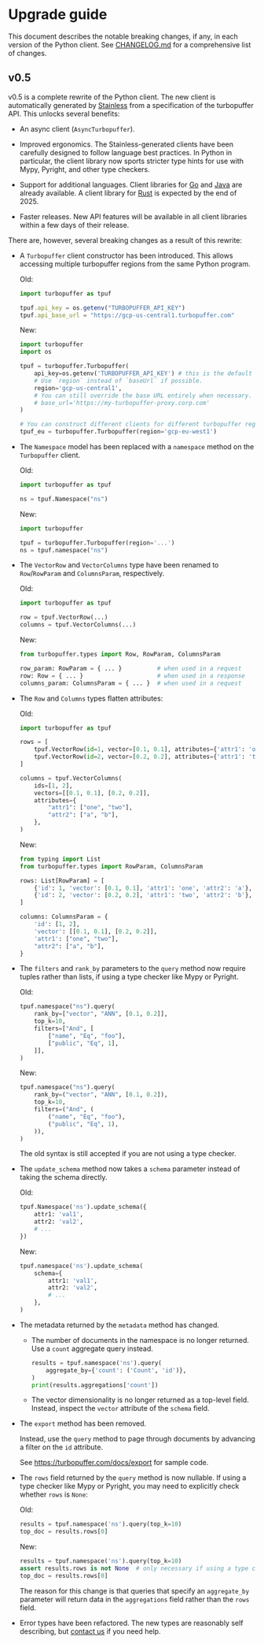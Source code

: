 # Upgrade guide

This document describes the notable breaking changes, if any, in each version of
the Python client. See [CHANGELOG.md](./CHANGELOG.md) for a comprehensive
list of changes.

## v0.5

v0.5 is a complete rewrite of the Python client. The new client is
automatically generated by [Stainless](https://www.stainless.com/) from
a specification of the turbopuffer API. This unlocks several benefits:

  * An async client (`AsyncTurbopuffer`).

  * Improved ergonomics. The Stainless-generated clients have been carefully
    designed to follow language best practices. In Python in particular, the
    client library now sports stricter type hints for use with Mypy, Pyright,
    and other type checkers.

  * Support for additional languages. Client libraries for
    [Go](https://github.com/turbopuffer/turbopuffer-go) and
    [Java](https://github.com/turbopuffer/turbopuffer-java) are already
    available. A client library for
    [Rust](https://github.com/turbopuffer/turbopuffer-rust) is expected by
    the end of 2025.

  * Faster releases. New API features will be available in all client libraries
    within a few days of their release.

There are, however, several breaking changes as a result of this rewrite:

- A `Turbopuffer` client constructor has been introduced. This allows
  accessing multiple turbopuffer regions from the same Python program.

  Old:

  ```ts
  import turbopuffer as tpuf

  tpuf.api_key = os.getenv("TURBOPUFFER_API_KEY")
  tpuf.api_base_url = "https://gcp-us-central1.turbopuffer.com"
  ```

  New:

  ```py
  import turbopuffer
  import os

  tpuf = turbopuffer.Turbopuffer(
      api_key=os.getenv('TURBOPUFFER_API_KEY') # this is the default and can be omitted,
      # Use `region` instead of `baseUrl` if possible.
      region='gcp-us-central1',
      # You can still override the base URL entirely when necessary.
      # base_url='https://my-turbopuffer-proxy.corp.com'
  )

  # You can construct different clients for different turbopuffer regions.
  tpuf_eu = turbopuffer.Turbopuffer(region='gcp-eu-west1')
  ```

- The `Namespace` model has been replaced with a `namespace` method on
  the `Turbopuffer` client.

  Old:

  ```py
  import turbopuffer as tpuf

  ns = tpuf.Namespace("ns")
  ```

  New:

  ```py
  import turbopuffer

  tpuf = turbopuffer.Turbopuffer(region='...')
  ns = tpuf.namespace("ns")
  ```

- The `VectorRow` and `VectorColumns` type have been renamed to
  `Row`/`RowParam` and `ColumnsParam`, respectively.

  Old:

  ```py
  import turbopuffer as tpuf

  row = tpuf.VectorRow(...)
  columns = tpuf.VectorColumns(...)
  ```

  New:

  ```py
  from turbopuffer.types import Row, RowParam, ColumnsParam

  row_param: RowParam = { ... }          # when used in a request
  row: Row = { ... }                     # when used in a response
  columns_param: ColumnsParam = { ... }  # when used in a request
  ```

- The `Row` and `Columns` types flatten attributes:

  Old:

  ```py
  import turbopuffer as tpuf

  rows = [
      tpuf.VectorRow(id=1, vector=[0.1, 0.1], attributes={'attr1': 'one', 'attr2': 'a'}),
      tpuf.VectorRow(id=2, vector=[0.2, 0.2], attributes={'attr1': 'two', 'attr2': 'b'}),
  ]

  columns = tpuf.VectorColumns(
      ids=[1, 2],
      vectors=[[0.1, 0.1], [0.2, 0.2]],
      attributes={
          "attr1": ["one", "two"],
          "attr2": ["a", "b"],
      },
  )
  ```

  New:

  ```py
  from typing import List
  from turbopuffer.types import RowParam, ColumnsParam

  rows: List[RowParam] = [
      {'id': 1, 'vector': [0.1, 0.1], 'attr1': 'one', 'attr2': 'a'},
      {'id': 2, 'vector': [0.2, 0.2], 'attr1': 'two', 'attr2': 'b'},
  ]

  columns: ColumnsParam = {
      'id': [1, 2],
      'vector': [[0.1, 0.1], [0.2, 0.2]],
      'attr1': ["one", "two"],
      "attr2": ["a", "b"],
  }
  ```

- The `filters` and `rank_by` parameters to the `query` method now require
  tuples rather than lists, if using a type checker like Mypy or Pyright.

  Old:

  ```py
  tpuf.namespace("ns").query(
      rank_by=["vector", "ANN", [0.1, 0.2]],
      top_k=10,
      filters=["And", [
          ["name", "Eq", "foo"],
          ["public", "Eq", 1],
      ]],
  )
  ```

  New:

  ```py
  tpuf.namespace("ns").query(
      rank_by=("vector", "ANN", [0.1, 0.2]),
      top_k=10,
      filters=("And", (
          ("name", "Eq", "foo"),
          ("public", "Eq", 1),
      )),
  )
  ```

  The old syntax is still accepted if you are not using a type checker.

- The `update_schema` method now takes a `schema` parameter instead of
  taking the schema directly.

  Old:

  ```py
  tpuf.Namespace('ns').update_schema({
      attr1: 'val1',
      attr2: 'val2',
      # ...
  })
  ```

  New:

  ```py
  tpuf.namespace('ns').update_schema(
      schema={
          attr1: 'val1',
          attr2: 'val2',
          # ...
      },
  )
  ```

- The metadata returned by the `metadata` method has changed.

  - The number of documents in the namespace is no longer returned. Use a
    `count` aggregate query instead.

    ```py
    results = tpuf.namespace('ns').query(
        aggregate_by={'count': ('Count', 'id')},
    )
    print(results.aggregations['count'])
    ```

  - The vector dimensionality is no longer returned as a top-level field.
    Instead, inspect the `vector` attribute of the `schema` field.

- The `export` method has been removed.

  Instead, use the `query` method to page through documents by advancing a
  filter on the `id` attribute.

  See <https://turbopuffer.com/docs/export> for sample code.

- The `rows` field returned by the `query` method is now nullable. If using a
  type checker like Mypy or Pyright, you may need to explicitly check whether `rows` is
  `None`:

  Old:

  ```py
  results = tpuf.namespace('ns').query(top_k=10)
  top_doc = results.rows[0]
  ```

  New:

  ```py
  results = tpuf.namespace('ns').query(top_k=10)
  assert results.rows is not None  # only necessary if using a type checker
  top_doc = results.rows[0]
  ```

  The reason for this change is that queries that specify an `aggregate_by`
  parameter will return data in the `aggregations` field rather than the
  `rows` field.

- Error types have been refactored. The new types are reasonably self
  describing, but [contact us] if you need help.

[contact us]: https://turbopuffer.com/contact

